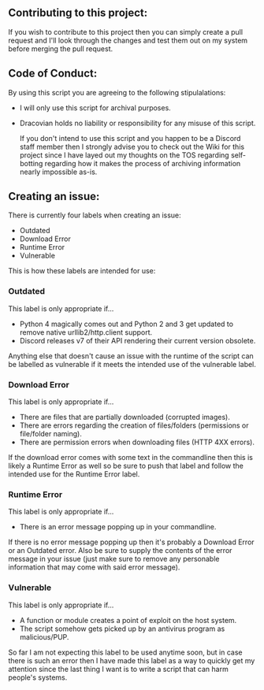 ## Contributing to this project:
If you wish to contribute to this project then you can simply create a
pull request and I'll look through the changes and test them out on my
system before merging the pull request.

## Code of Conduct:
By using this script you are agreeing to the following stipulalations:
* I will only use this script for archival purposes.
* Dracovian holds no liability or responsibility for any misuse of this script.

  If you don't intend to use this script and you happen to be a Discord staff member
then I strongly advise you to check out the Wiki for this project since I have layed
out my thoughts on the TOS regarding self-botting regarding how it makes the process
of archiving information nearly impossible as-is.

## Creating an issue:
There is currently four labels when creating an issue:
* Outdated
* Download Error
* Runtime Error
* Vulnerable

This is how these labels are intended for use:
### Outdated
This label is only appropriate if...
* Python 4 magically comes out and Python 2 and 3 get updated to remove native urllib2/http.client support.
* Discord releases v7 of their API rendering their current version obsolete.

Anything else that doesn't cause an issue with the runtime of the script can be labelled as vulnerable if
it meets the intended use of the vulnerable label.

### Download Error
This label is only appropriate if...
* There are files that are partially downloaded (corrupted images).
* There are errors regarding the creation of files/folders (permissions or file/folder naming).
* There are permission errors when downloading files (HTTP 4XX errors).

If the download error comes with some text in the commandline then this is likely a Runtime Error as well so
be sure to push that label and follow the intended use for the Runtime Error label.

### Runtime Error
This label is only appropriate if...
* There is an error message popping up in your commandline.

If there is no error message popping up then it's probably a Download Error or an Outdated error. Also be sure
to supply the contents of the error message in your issue (just make sure to remove any personable information that
may come with said error message).

### Vulnerable
This label is only appropriate if...
* A function or module creates a point of exploit on the host system.
* The script somehow gets picked up by an antivirus program as malicious/PUP.

So far I am not expecting this label to be used anytime soon, but in case there is such an error then I have made this
label as a way to quickly get my attention since the last thing I want is to write a script that can harm people's systems.
